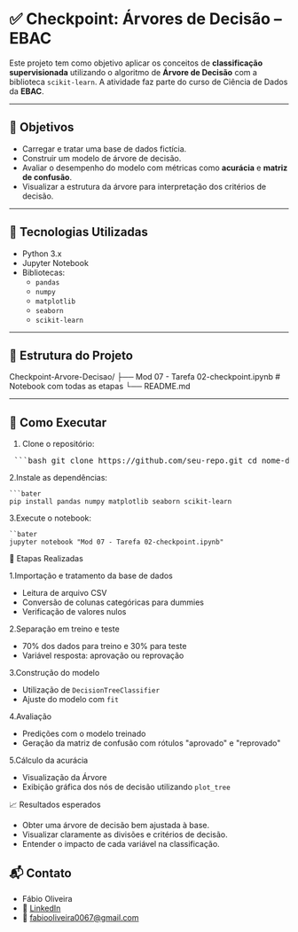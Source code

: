 # ✅ Checkpoint: Árvores de Decisão – EBAC

Este projeto tem como objetivo aplicar os conceitos de **classificação supervisionada** utilizando o algoritmo de **Árvore de Decisão** com a biblioteca `scikit-learn`. A atividade faz parte do curso de Ciência de Dados da **EBAC**.

---

## 🎯 Objetivos

- Carregar e tratar uma base de dados fictícia.
- Construir um modelo de árvore de decisão.
- Avaliar o desempenho do modelo com métricas como **acurácia** e **matriz de confusão**.
- Visualizar a estrutura da árvore para interpretação dos critérios de decisão.

---

## 🧰 Tecnologias Utilizadas

- Python 3.x
- Jupyter Notebook
- Bibliotecas:
  - `pandas`
  - `numpy`
  - `matplotlib`
  - `seaborn`
  - `scikit-learn`

---

## 📁 Estrutura do Projeto

Checkpoint-Arvore-Decisao/ ├── Mod 07 - Tarefa 02-checkpoint.ipynb # Notebook com todas as etapas └── README.md

---

  ## 🚀 Como Executar

  1. Clone o repositório:

 <pre> ```bash git clone https://github.com/seu-repo.git cd nome-do-repositorio pip install -r requirements.txt ``` </pre>

2.Instale as dependências: 

    ```bater
    pip install pandas numpy matplotlib seaborn scikit-learn

3.Execute o notebook: 

    ``bater
    jupyter notebook "Mod 07 - Tarefa 02-checkpoint.ipynb"

📝 Etapas Realizadas

1.Importação e tratamento da base de dados
     
   * Leitura de arquivo CSV
   * Conversão de colunas categóricas para dummies
   * Verificação de valores nulos

2.Separação em treino e teste

   * 70% dos dados para treino e 30% para teste
   * Variável resposta: aprovação ou reprovação

3.Construção do modelo

   * Utilização de ``DecisionTreeClassifier``
   * Ajuste do modelo com ``fit``

4.Avaliação

   * Predições com o modelo treinado
   * Geração da matriz de confusão com rótulos "aprovado" e "reprovado"

5.Cálculo da acurácia

   * Visualização da Árvore
   * Exibição gráfica dos nós de decisão utilizando ``plot_tree``

📈 Resultados esperados

  * Obter uma árvore de decisão bem ajustada à base.
  * Visualizar claramente as divisões e critérios de decisão.
  * Entender o impacto de cada variável na classificação.

## 📬 Contato

* Fábio Oliveira
* 🔗 [LinkedIn](https://www.linkedin.com/in/fabio-oliveira-araujo-cientista/)
* 📧 fabiooliveira0067@gmail.com
